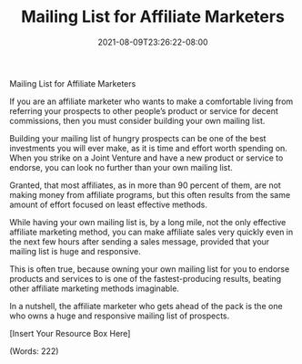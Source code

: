 ﻿---
title: "Mailing List for Affiliate Marketers"
date: 2021-08-09T23:26:22-08:00
description: "Newsletter Publishing Tips for Web Success"
featured_image: "/images/Newsletter Publishing.jpg"
tags: ["Newsletter Publishing"]
---

Mailing List for Affiliate Marketers


If you are an affiliate marketer who wants to make a comfortable living from referring your prospects to other people’s product or service for decent commissions, then you must consider building your own mailing list.

Building your mailing list of hungry prospects can be one of the best investments you will ever make, as it is time and effort worth spending on. When you strike on a Joint Venture and have a new product or service to endorse, you can look no further than your own mailing list.

Granted, that most affiliates, as in more than 90 percent of them, are not making money from affiliate programs, but this often results from the same amount of effort focused on least effective methods.

While having your own mailing list is, by a long mile, not the only effective affiliate marketing method, you can make affiliate sales very quickly even in the next few hours after sending a sales message, provided that your mailing list is huge and responsive.

This is often true, because owning your own mailing list for you to endorse products and services to is one of the fastest-producing results, beating other affiliate marketing methods imaginable.

In a nutshell, the affiliate marketer who gets ahead of the pack is the one who owns a huge and responsive mailing list of prospects.


[Insert Your Resource Box Here]

(Words: 222)


